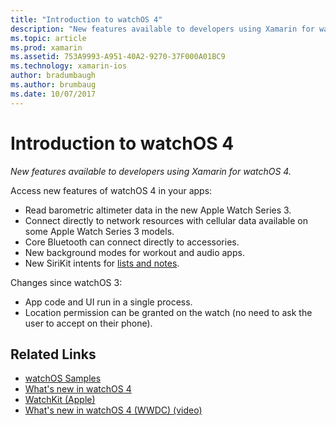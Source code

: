 ```yaml
---
title: "Introduction to watchOS 4"
description: "New features available to developers using Xamarin for watchOS 4."
ms.topic: article
ms.prod: xamarin
ms.assetid: 753A9993-A951-40A2-9270-37F000A01BC9
ms.technology: xamarin-ios
author: bradumbaugh
ms.author: brumbaug
ms.date: 10/07/2017
---
```


# Introduction to watchOS 4

_New features available to developers using Xamarin for watchOS 4._

Access new features of watchOS 4 in your apps:

* Read barometric altimeter data in the new Apple Watch Series 3.
* Connect directly to network resources with cellular data available on some Apple Watch Series 3 models.
* Core Bluetooth can connect directly to accessories.
* New background modes for workout and audio apps.
* New SiriKit intents for [lists and notes](~/ios/platform/introduction-to-ios11/sirikit.md).

Changes since watchOS 3:

* App code and UI run in a single process.
* Location permission can be granted on the watch (no need to ask the user to accept on their phone).


## Related Links

- [watchOS Samples](https://developer.xamarin.com/samples/watchos/all/)
- [What's new in watchOS 4](https://developer.apple.com/watchos/)
- [WatchKit (Apple)](https://developer.apple.com/documentation/watchkit)
- [What's new in watchOS 4 (WWDC) (video)](https://developer.apple.com/videos/play/wwdc2017/205/)
